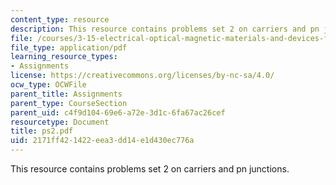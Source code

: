 ```yaml
---
content_type: resource
description: This resource contains problems set 2 on carriers and pn junctions.
file: /courses/3-15-electrical-optical-magnetic-materials-and-devices-fall-2006/2171ff421422eea3dd14e1d430ec776a_ps2.pdf
file_type: application/pdf
learning_resource_types:
- Assignments
license: https://creativecommons.org/licenses/by-nc-sa/4.0/
ocw_type: OCWFile
parent_title: Assignments
parent_type: CourseSection
parent_uid: c4f9d104-69e6-a72e-3d1c-6fa67ac26cef
resourcetype: Document
title: ps2.pdf
uid: 2171ff42-1422-eea3-dd14-e1d430ec776a
---
```

This resource contains problems set 2 on carriers and pn junctions.